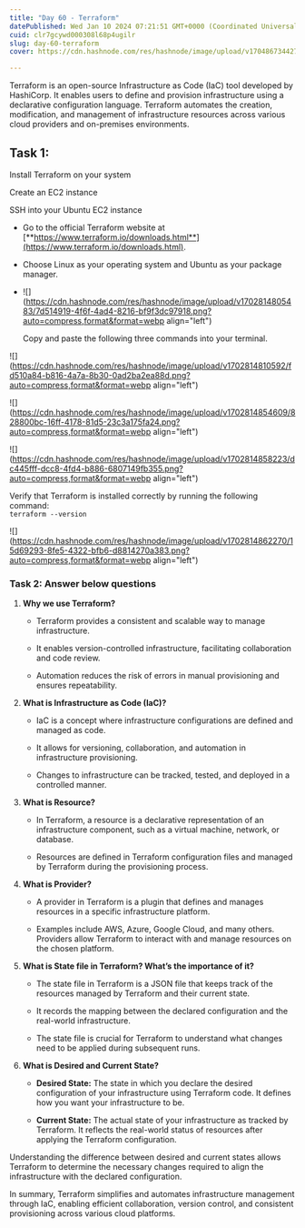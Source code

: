 ```yaml
---
title: "Day 60 - Terraform"
datePublished: Wed Jan 10 2024 07:21:51 GMT+0000 (Coordinated Universal Time)
cuid: clr7gcywd000308l68p4ugilr
slug: day-60-terraform
cover: https://cdn.hashnode.com/res/hashnode/image/upload/v1704867344277/c442a934-43a4-4a11-ba64-d4c535fb8875.png

---
```


Terraform is an open-source Infrastructure as Code (IaC) tool developed by HashiCorp. It enables users to define and provision infrastructure using a declarative configuration language. Terraform automates the creation, modification, and management of infrastructure resources across various cloud providers and on-premises environments.

## Task 1:

Install Terraform on your system

Create an EC2 instance

SSH into your Ubuntu EC2 instance

* Go to the official Terraform website at [**https://www.terraform.io/downloads.html**](https://www.terraform.io/downloads.html).
    
* Choose Linux as your operating system and Ubuntu as your package manager.
    
* ![](https://cdn.hashnode.com/res/hashnode/image/upload/v1702814805483/7d514919-4f6f-4ad4-8216-bf9f3dc97918.png?auto=compress,format&format=webp align="left")
    
    Copy and paste the following three commands into your terminal.
    

![](https://cdn.hashnode.com/res/hashnode/image/upload/v1702814810592/fd510a84-b816-4a7a-8b30-0ad2ba2ea88d.png?auto=compress,format&format=webp align="left")

![](https://cdn.hashnode.com/res/hashnode/image/upload/v1702814854609/828800bc-16ff-4178-81d5-23c3a175fa24.png?auto=compress,format&format=webp align="left")

![](https://cdn.hashnode.com/res/hashnode/image/upload/v1702814858223/dc445fff-dcc8-4fd4-b886-6807149fb355.png?auto=compress,format&format=webp align="left")

Verify that Terraform is installed correctly by running the following command:  
`terraform --version`

![](https://cdn.hashnode.com/res/hashnode/image/upload/v1702814862270/15d69293-8fe5-4322-bfb6-d8814270a383.png?auto=compress,format&format=webp align="left")

### Task 2: Answer below questions

1. **Why we use Terraform?**
    
    * Terraform provides a consistent and scalable way to manage infrastructure.
        
    * It enables version-controlled infrastructure, facilitating collaboration and code review.
        
    * Automation reduces the risk of errors in manual provisioning and ensures repeatability.
        
2. **What is Infrastructure as Code (IaC)?**
    
    * IaC is a concept where infrastructure configurations are defined and managed as code.
        
    * It allows for versioning, collaboration, and automation in infrastructure provisioning.
        
    * Changes to infrastructure can be tracked, tested, and deployed in a controlled manner.
        
3. **What is Resource?**
    
    * In Terraform, a resource is a declarative representation of an infrastructure component, such as a virtual machine, network, or database.
        
    * Resources are defined in Terraform configuration files and managed by Terraform during the provisioning process.
        
4. **What is Provider?**
    
    * A provider in Terraform is a plugin that defines and manages resources in a specific infrastructure platform.
        
    * Examples include AWS, Azure, Google Cloud, and many others. Providers allow Terraform to interact with and manage resources on the chosen platform.
        
5. **What is State file in Terraform? What’s the importance of it?**
    
    * The state file in Terraform is a JSON file that keeps track of the resources managed by Terraform and their current state.
        
    * It records the mapping between the declared configuration and the real-world infrastructure.
        
    * The state file is crucial for Terraform to understand what changes need to be applied during subsequent runs.
        
6. **What is Desired and Current State?**
    
    * **Desired State:** The state in which you declare the desired configuration of your infrastructure using Terraform code. It defines how you want your infrastructure to be.
        
    * **Current State:** The actual state of your infrastructure as tracked by Terraform. It reflects the real-world status of resources after applying the Terraform configuration.
        

Understanding the difference between desired and current states allows Terraform to determine the necessary changes required to align the infrastructure with the declared configuration.

In summary, Terraform simplifies and automates infrastructure management through IaC, enabling efficient collaboration, version control, and consistent provisioning across various cloud platforms.